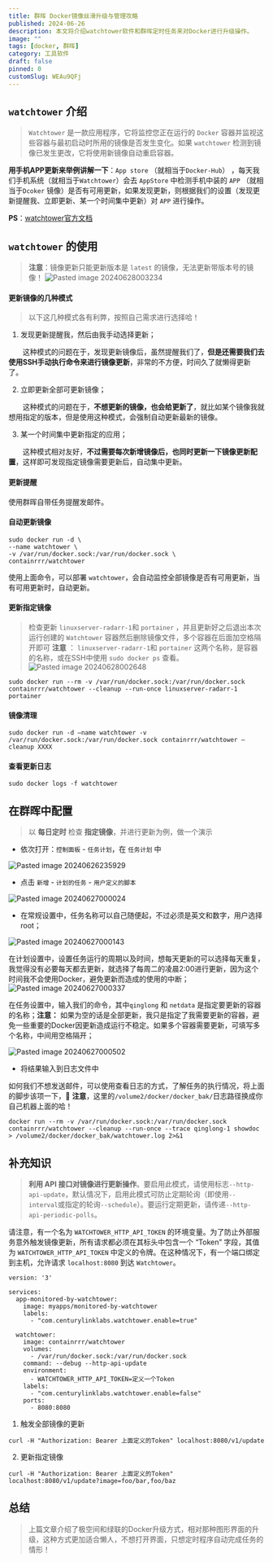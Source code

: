 ```yaml
---
title: 群晖 Docker镜像丝滑升级与管理攻略
published: 2024-06-26
description: 本文将介绍watchtower软件和群晖定时任务来对Docker进行升级操作。
image: ""
tags: [docker, 群晖]
category: 工具软件
draft: false
pinned: 0
customSlug: WEAu9QFj
---
```


## `watchtower` 介绍

> `Watchtower` 是一款应用程序，它将监控您正在运行的 `Docker` 容器并监视这些容器与最初启动时所用的镜像是否发生变化。如果 `watchtower` 检测到镜像已发生更改，它将使用新镜像自动重启容器。

**用手机APP更新来举例讲解一下**：`App store` （就相当于`Docker-Hub`）  ，每天我们手机系统（就相当于`Watchtower`）会去 `AppStore` 中检测手机中装的 `APP` （就相当于`Dcoker` 镜像）是否有可用更新，如果发现更新，则根据我们的设置（发现更新提醒我、立即更新、某一个时间集中更新）对 `APP` 进行操作。

**PS**：[watchtower官方文档](https://containrrr.dev/watchtower/)

## `watchtower` 的使用

> **注意**：镜像更新只能更新版本是 `latest` 的镜像，无法更新带版本号的镜像！
> ![Pasted image 20240628003234](https://oss.qnloft.com/ob-img/2024/06/28/Pasted%20image%2020240628003234.png)

#### 更新镜像的几种模式

> 以下这几种模式各有利弊，按照自己需求进行选择哈！

1. 发现更新提醒我，然后由我手动选择更新；

&emsp;&emsp;这种模式的问题在于，发现更新镜像后，虽然提醒我们了，**但是还需要我们去使用SSH手动执行命令来进行镜像更新**，非常的不方便，时间久了就懒得更新了。

2. 立即更新全部可更新镜像；

&emsp;&emsp;这种模式的问题在于，**不想更新的镜像，也会给更新了**，就比如某个镜像我就想用指定的版本，但是使用这种模式，会强制自动更新最新的镜像。

3. 某一个时间集中更新指定的应用；

&emsp;&emsp;这种模式相对友好，**不过需要每次新增镜像后，也同时更新一下镜像更新配置**，这样即可发现指定镜像需要更新后，自动集中更新。

#### 更新提醒

使用群晖自带任务提醒发邮件。

#### 自动更新镜像

```shell
sudo docker run -d \ 
--name watchtower \ 
-v /var/run/docker.sock:/var/run/docker.sock \ 
containrrr/watchtower
```

使用上面命令，可以部署 `watchtower`，会自动监控全部镜像是否有可用更新，当有可用更新时，自动更新。

#### 更新指定镜像

> 检查更新 `linuxserver-radarr-1`和 `portainer` ，并且更新好之后退出本次运行创建的 `Watch­tower` 容器然后删除镜像文件，多个容器在后面加空格隔开即可
> **注意** ： `linuxserver-radarr-1`和 `portainer`  这两个名称，是容器的名称，或在SSH中使用 `sudo docker ps` 查看。
> ![Pasted image 20240628002648](https://oss.qnloft.com/ob-img/2024/06/28/Pasted%20image%2020240628002648.png)

```shell
sudo docker run --rm -v /var/run/docker.sock:/var/run/docker.sock containrrr/watchtower --cleanup --run-once linuxserver-radarr-1 portainer
```

#### 镜像清理


```shell
sudo docker run -d —name watchtower -v /var/run/docker.sock:/var/run/docker.sock containrrr/watchtower —cleanup XXXX
```

#### 查看更新日志


```shell
sudo docker logs -f watchtower
```

## 在群晖中配置

> 以 **每日定时** 检查 **指定镜像**，并进行更新为例，做一个演示

- 依次打开：`控制面板` - `任务计划`，在 `任务计划` 中

![Pasted image 20240626235929](https://oss.qnloft.com/ob-img/2024/06/27/Pasted%20image%2020240626235929.png)

- 点击 `新增` - `计划的任务` - `用户定义的脚本`

![Pasted image 20240627000024](https://oss.qnloft.com/ob-img/2024/06/27/Pasted%20image%2020240627000024.png)

- 在常规设置中，任务名称可以自己随便起，不过必须是英文和数字，用户选择root；

![Pasted image 20240627000143](https://oss.qnloft.com/ob-img/2024/06/27/Pasted%20image%2020240627000143.png)

在计划设置中，设置任务运行的周期以及时间，想每天更新的可以选择每天重复，我觉得没有必要每天都去更新，就选择了每周二的凌晨2:00进行更新，因为这个时间我不会使用Docker，避免更新而造成的使用的中断；
![Pasted image 20240627000337](https://oss.qnloft.com/ob-img/2024/06/27/Pasted%20image%2020240627000337.png)

在任务设置中，输入我们的命令，其中`qinglong` 和 `netdata` 是指定要更新的容器的名称；**注意：** 如果为空的话是全部更新，我只是指定了我需要更新的容器，避免一些重要的Docker因更新造成运行不稳定。如果多个容器需要更新，可填写多个名称，中间用空格隔开；

![Pasted image 20240627000502](https://oss.qnloft.com/ob-img/2024/06/27/Pasted%20image%2020240627000502.png)

- 将结果输入到日志文件中

如何我们不想发送邮件，可以使用查看日志的方式，了解任务的执行情况，将上面的脚步该项一下，📢 **注意**，这里的`/volume2/docker/docker_bak/`日志路径换成你自己机器上面的哈！

```shell
docker run --rm -v /var/run/docker.sock:/var/run/docker.sock containrrr/watchtower --cleanup --run-once --trace qinglong-1 showdoc > /volume2/docker/docker_bak/watchtower.log 2>&1
```



## 补充知识

> **利用 API 接口对镜像进行更新操作**。要启用此模式，请使用标志`--http-api-update`，默认情况下，启用此模式可防止定期轮询（即使用`--interval`或指定的轮询`--schedule`）。要运行定期更新，请传递`--http-api-periodic-polls`。

请注意，有一个名为 `WATCHTOWER_HTTP_API_TOKEN` 的环境变量。为了防止外部服务意外触发镜像更新，所有请求都必须在其标头中包含一个 “Token” 字段，其值为 `WATCHTOWER_HTTP_API_TOKEN` 中定义的令牌。在这种情况下，有一个端口绑定到主机，允许请求 `localhost:8080` 到达 `Watchtower`。


```
version: '3'

services:
  app-monitored-by-watchtower:
    image: myapps/monitored-by-watchtower
    labels:
      - "com.centurylinklabs.watchtower.enable=true"

  watchtower:
    image: containrrr/watchtower
    volumes:
      - /var/run/docker.sock:/var/run/docker.sock
    command: --debug --http-api-update
    environment:
      - WATCHTOWER_HTTP_API_TOKEN=定义一个Token
    labels:
      - "com.centurylinklabs.watchtower.enable=false"
    ports:
      - 8080:8080
```

1. 触发全部镜像的更新

```shell
curl -H "Authorization: Bearer 上面定义的Token" localhost:8080/v1/update
```

2. 更新指定镜像

```shell
curl -H "Authorization: Bearer 上面定义的Token" localhost:8080/v1/update?image=foo/bar,foo/baz
```

## 总结

> 上篇文章介绍了极空间和绿联的Docker升级方式，相对那种图形界面的升级，这种方式更加适合懒人，不想打开界面，只想定时程序自动完成任务的情形！